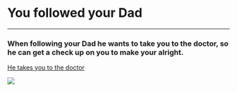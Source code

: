 # You followed your Dad
---

### When following your Dad he wants to take you to the doctor, so he can get a check up on you to make your alright.

[He takes you to the doctor](doctor.md)



<img src="https://github.com/fatjond0413/CYOA/assets/146867501/f85b2845-c3e3-4b95-9a7a-46f4bc4320db" widht="300">

